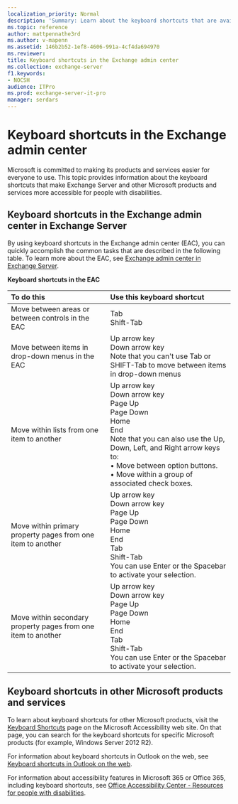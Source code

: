 ```yaml
---
localization_priority: Normal
description: 'Summary: Learn about the keyboard shortcuts that are available in the Exchange admin center in Exchange Server.'
ms.topic: reference
author: mattpennathe3rd
ms.author: v-mapenn
ms.assetid: 146b2b52-1ef8-4606-991a-4cf4da694970
ms.reviewer: 
title: Keyboard shortcuts in the Exchange admin center
ms.collection: exchange-server
f1.keywords:
- NOCSH
audience: ITPro
ms.prod: exchange-server-it-pro
manager: serdars
---
```


# Keyboard shortcuts in the Exchange admin center

Microsoft is committed to making its products and services easier for everyone to use. This topic provides information about the keyboard shortcuts that make Exchange Server and other Microsoft products and services more accessible for people with disabilities.

## Keyboard shortcuts in the Exchange admin center in Exchange Server

By using keyboard shortcuts in the Exchange admin center (EAC), you can quickly accomplish the common tasks that are described in the following table. To learn more about the EAC, see [Exchange admin center in Exchange Server](../architecture/client-access/exchange-admin-center.md).

**Keyboard shortcuts in the EAC**

|**To do this**|**Use this keyboard shortcut**|
|:-----|:-----|
|Move between areas or between controls in the EAC|Tab  <br/> Shift-Tab|
|Move between items in drop-down menus in the EAC|Up arrow key  <br/> Down arrow key  <br/> Note that you can't use Tab or SHIFT-Tab to move between items in drop-down menus|
|Move within lists from one item to another|Up arrow key  <br/> Down arrow key  <br/> Page Up  <br/> Page Down  <br/> Home  <br/> End  <br/> Note that you can also use the Up, Down, Left, and Right arrow keys to:  <br/> • Move between option buttons.  <br/> • Move within a group of associated check boxes.|
|Move within primary property pages from one item to another|Up arrow key  <br/> Down arrow key  <br/> Page Up  <br/> Page Down  <br/> Home  <br/> End  <br/> Tab  <br/> Shift-Tab  <br/> You can use Enter or the Spacebar to activate your selection.|
|Move within secondary property pages from one item to another|Up arrow key  <br/> Down arrow key  <br/> Page Up  <br/> Page Down  <br/> Home  <br/> End  <br/> Tab  <br/> Shift-Tab  <br/> You can use Enter or the Spacebar to activate your selection.|

## Keyboard shortcuts in other Microsoft products and services

To learn about keyboard shortcuts for other Microsoft products, visit the [Keyboard Shortcuts](https://go.microsoft.com/fwlink/p/?LinkId=248894) page on the Microsoft Accessibility web site. On that page, you can search for the keyboard shortcuts for specific Microsoft products (for example, Windows Server 2012 R2).

For information about keyboard shortcuts in Outlook on the web, see [Keyboard shortcuts in Outlook on the web](https://go.microsoft.com/fwlink/p/?LinkId=823540).

For information about accessibility features in Microsoft 365 or Office 365, including keyboard shortcuts, see [Office Accessibility Center - Resources for people with disabilities](https://go.microsoft.com/fwlink/p/?LinkID=521946).
